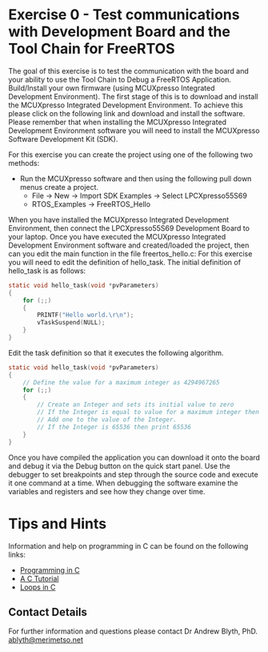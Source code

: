 # Exercise 0 - Test communications with Development Board and the Tool Chain for FreeRTOS

The goal of this exercise is to test the communication with the board and your ability to use the Tool Chain to Debug a FreeRTOS Application.
Build/Install your own firmware (using MCUXpresso Integrated Development Environment). The first stage of this is to download and install the MCUXpresso Integrated Development Environment. To achieve this please click on the following link and download and install the software. Please remember that when installing the MCUXpresso Integrated Development Environment software you will need to install the MCUXpresso Software Development Kit (SDK).

For this exercise you can create the  project using one of the following two methods:

* Run the MCUXpresso software and then using the following pull down menus create a project.
  * File -> New -> Import SDK Examples -> Select LPCXpresso55S69
  * RTOS_Examples -> FreeRTOS_Hello

When you have installed the MCUXpresso Integrated Development Environment, then connect the LPCXpresso55S69 Development Board to your laptop. Once you have executed the MCUXpresso Integrated Development Environment software and created/loaded the project, then can you edit the main function in the file freertos_hello.c: For this exercise you will need to edit the definition of hello_task. The initial definition of hello_task is as follows:

```c
static void hello_task(void *pvParameters)
{
    for (;;)
    {
        PRINTF("Hello world.\r\n");
        vTaskSuspend(NULL);
    }
}
```
Edit the task definition so that it executes the following algorithm.
```c
static void hello_task(void *pvParameters)
{
    // Define the value for a maximum integer as 4294967265
    for (;;)
    {
        // Create an Integer and sets its initial value to zero
        // If the Integer is equal to value for a maximum integer then set the value of the Integer to 1.
        // Add one to the value of the Integer.
        // If the Integer is 65536 then print 65536
    }
}
```
Once you have compiled the application you can download it onto the board and debug it via the Debug button on the quick start panel. Use the debugger to set breakpoints and step through the source code and execute it one command at a time. When debugging the software examine the variables and registers and see how they change over time.

# Tips and Hints
Information and help on programming in C can be found on the following links:
* [Programming in C](https://beginnersbook.com/2014/01/c-program-structure/)
* [A C Tutorial](https://www.cprogramming.com/tutorial/c-tutorial.html?inl=nv)
* [Loops in C](https://www.tutorialspoint.com/cprogramming/c_loops.htm)

## Contact Details

For further information and questions please contact Dr Andrew Blyth, PhD. <ablyth@merimetso.net>
